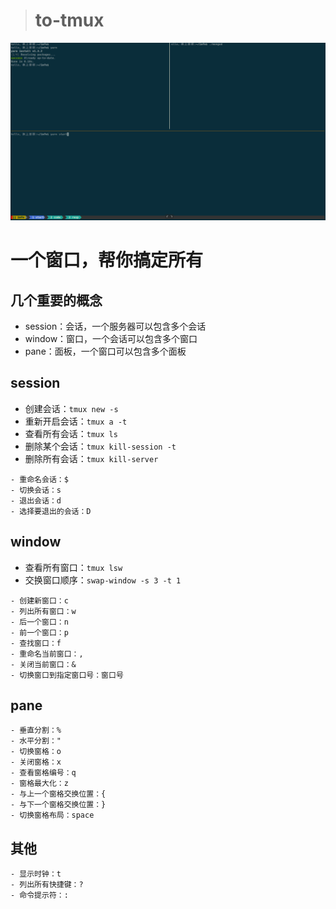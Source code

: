 
> # to-tmux

![tmux](../images/tmux.png)

# 一个窗口，帮你搞定所有

## 几个重要的概念

- session：会话，一个服务器可以包含多个会话
- window：窗口，一个会话可以包含多个窗口
- pane：面板，一个窗口可以包含多个面板

## session

- 创建会话：```tmux new -s```
- 重新开启会话：```tmux a -t```
- 查看所有会话：```tmux ls```
- 删除某个会话：```tmux kill-session -t```
- 删除所有会话：```tmux kill-server```

```
- 重命名会话：$
- 切换会话：s
- 退出会话：d
- 选择要退出的会话：D
```

## window

- 查看所有窗口：```tmux lsw```
- 交换窗口顺序：```swap-window -s 3 -t 1```

```
- 创建新窗口：c
- 列出所有窗口：w
- 后一个窗口：n
- 前一个窗口：p
- 查找窗口：f
- 重命名当前窗口：,
- 关闭当前窗口：&
- 切换窗口到指定窗口号：窗口号
```

## pane

```
- 垂直分割：%
- 水平分割："
- 切换窗格：o
- 关闭窗格：x
- 查看窗格编号：q
- 窗格最大化：z
- 与上一个窗格交换位置：{
- 与下一个窗格交换位置：}
- 切换窗格布局：space
```

## 其他
```
- 显示时钟：t
- 列出所有快捷键：?
- 命令提示符：:
```